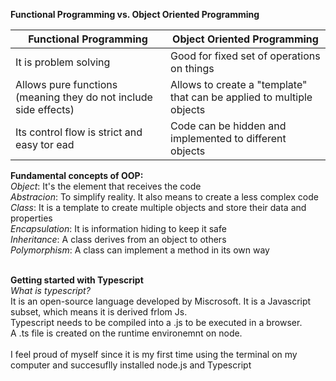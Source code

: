 **Functional Programming vs. Object Oriented Programming**<br>

| Functional Programming  | Object Oriented Programming|
| ------------- | ------------- |
| It is problem solving  | Good for fixed set of operations on things  |
| Allows pure functions (meaning they do not include side effects)  | Allows to create a "template" that can be applied to multiple objects |
| Its control flow is strict and easy tor ead  | Code can be hidden and implemented to different objects  |

**Fundamental concepts of OOP:**<br>
*Object*: It's the element that receives the code<br>
*Abstracion*: To simplify reality. It also means to create a less complex code<br>
*Class*: It is a template to create multiple objects and store their data and properties<br>
*Encapsulation*: It is information hiding to keep it safe<br>
*Inheritance*: A class derives from an object to others<br>
*Polymorphism*: A class can implement a method in its own way<br><br>

**Getting started with Typescript**<br>
*What is typescript?*<br>
It is an open-source language developed by Miscrosoft. It is a Javascript subset, which means it is derived frlom Js.<br>
Typescript needs to be compiled into a .js to be executed in a browser.<br>
A .ts file is created on the runtime environemnt on node.<br><br>
I feel proud of myself since it is my first time using the terminal on my computer and succesuflly installed node.js and Typescript
